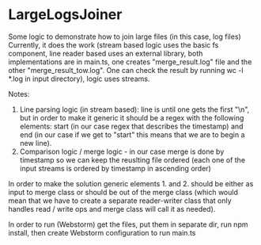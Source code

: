 # LargeLogsJoiner
Some logic to demonstrate how to join large files (in this case, log files)
Currently, it does the work (stream based logic uses the basic fs component, line reader based uses an external library, both 
implementations are in main.ts, one creates "merge_result.log" file and the other "merge_result_tow.log". One can check the result by
running wc -l *.log in input directory), logic uses streams.

Notes:
1. Line parsing logic (in stream based): line is until one gets the first "\n", but in order to make it generic it should be a regex
   with the following elements: start (in our case regex that describes the timestamp) and end (in our case if we get to "start" this 
   means that we are to begin a new line).
2. Comparison logic / merge logic - in our case merge is done by timestamp so we can keep the reuslting file ordered (each one of the 
   input streams is ordered by timestamp in ascending order)
   
In order to make the solution generic elements 1. and 2. should be either as input to merge class or should be out of the merge class 
(which would mean that we have to create a separate reader-writer class that only handles read / write ops and merge class will call
it as needed).  

In order to run (Webstorm) get the files, put them in separate dir, run npm install, then create Webstorm configuration to run main.ts

